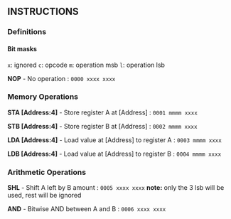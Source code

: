 


## INSTRUCTIONS

### Definitions

#### Bit masks

`x`: ignored
`c`: opcode
`m`: operation msb
`l`: operation lsb

**NOP** - No operation
:   `0000 xxxx xxxx`

### Memory Operations

**STA [Address:4]** - Store register A at [Address]
:   `0001 mmmm xxxx`

**STB [Address:4]** - Store register B at [Address]
:   `0002 mmmm xxxx`

**LDA [Address:4]** - Load value at [Address] to register A
:   `0003 mmmm xxxx`

**LDB [Address:4]** - Load value at [Address] to register B
:   `0004 mmmm xxxx`

### Arithmetic Operations

**SHL** - Shift A left by B amount
:   `0005 xxxx xxxx` 
    **note:** only the 3 lsb will be used, rest will be ignored

**AND** - Bitwise AND between A and B
:   `0006 xxxx xxxx`
